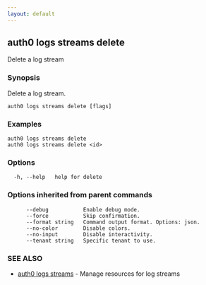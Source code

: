```yaml
---
layout: default
---
```

## auth0 logs streams delete

Delete a log stream

### Synopsis

Delete a log stream.

```
auth0 logs streams delete [flags]
```

### Examples

```
auth0 logs streams delete
auth0 logs streams delete <id>
```

### Options

```
  -h, --help   help for delete
```

### Options inherited from parent commands

```
      --debug           Enable debug mode.
      --force           Skip confirmation.
      --format string   Command output format. Options: json.
      --no-color        Disable colors.
      --no-input        Disable interactivity.
      --tenant string   Specific tenant to use.
```

### SEE ALSO

* [auth0 logs streams](auth0_logs_streams.md)	 - Manage resources for log streams

